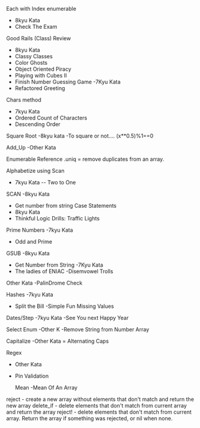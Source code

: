 Each with Index enumerable 
 - 8kyu Kata
 - Check The Exam
 
Good Rails (Class) Review
- 8kyu Kata
- Classy Classes 
- Color Ghosts
- Object Oriented Piracy
- Playing with Cubes II
- Finish Number Guessing Game
-7Kyu Kata
- Refactored Greeting


Chars method
- 7kyu Kata
- Ordered Count of Characters
- Descending Order

Square Root
-8kyu kata
-To square or not....
(x**0.5)%1==0 

Add_Up
-Other Kata

Enumerable Reference
.uniq = remove duplicates from an array. 

Alphabetize using Scan
- 7kyu Kata
-- Two to One

SCAN
-8kyu Kata
- Get number from string
Case Statements
- 8kyu Kata
- Thinkful Logic Drills: Traffic Lights

Prime Numbers
-7kyu Kata
- Odd and Prime

GSUB 
-8kyu Kata
- Get Number from String
-7Kyu Kata
- The ladies of ENIAC
-Disemvowel Trolls

Other Kata
-PalinDrome Check

Hashes
-7kyu Kata
- Split the Bill
-Simple Fun Missing Values

Dates/Step
-7kyu Kata
-See You next Happy Year

Select Enum
-Other K
-Remove String from Number Array

Capitalize
-Other Kata
 = Alternating Caps
 
 Regex
- Other Kata
- Pin Validation

  Mean
-Mean Of An Array


reject - create a new array without elements that don't match and return the new array
delete_if - delete elements that don't match from current array and return the array
reject! - delete elements that don't match from current array. Return the array if something was rejected, or nil when none.
